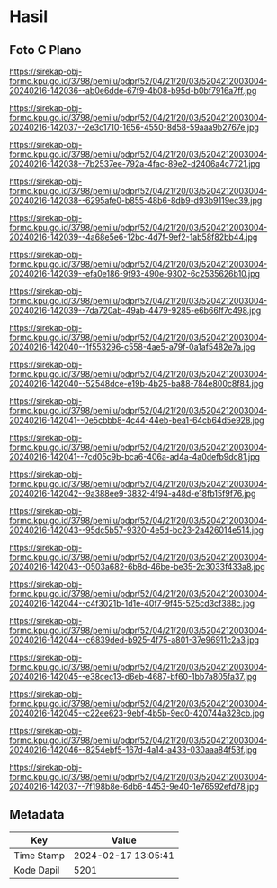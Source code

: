 # Hasil

## Foto C Plano

https://sirekap-obj-formc.kpu.go.id/3798/pemilu/pdpr/52/04/21/20/03/5204212003004-20240216-142036--ab0e6dde-67f9-4b08-b95d-b0bf7916a7ff.jpg

https://sirekap-obj-formc.kpu.go.id/3798/pemilu/pdpr/52/04/21/20/03/5204212003004-20240216-142037--2e3c1710-1656-4550-8d58-59aaa9b2767e.jpg

https://sirekap-obj-formc.kpu.go.id/3798/pemilu/pdpr/52/04/21/20/03/5204212003004-20240216-142038--7b2537ee-792a-4fac-89e2-d2406a4c7721.jpg

https://sirekap-obj-formc.kpu.go.id/3798/pemilu/pdpr/52/04/21/20/03/5204212003004-20240216-142038--6295afe0-b855-48b6-8db9-d93b9119ec39.jpg

https://sirekap-obj-formc.kpu.go.id/3798/pemilu/pdpr/52/04/21/20/03/5204212003004-20240216-142039--4a68e5e6-12bc-4d7f-9ef2-1ab58f82bb44.jpg

https://sirekap-obj-formc.kpu.go.id/3798/pemilu/pdpr/52/04/21/20/03/5204212003004-20240216-142039--efa0e186-9f93-490e-9302-6c2535626b10.jpg

https://sirekap-obj-formc.kpu.go.id/3798/pemilu/pdpr/52/04/21/20/03/5204212003004-20240216-142039--7da720ab-49ab-4479-9285-e6b66ff7c498.jpg

https://sirekap-obj-formc.kpu.go.id/3798/pemilu/pdpr/52/04/21/20/03/5204212003004-20240216-142040--1f553296-c558-4ae5-a79f-0a1af5482e7a.jpg

https://sirekap-obj-formc.kpu.go.id/3798/pemilu/pdpr/52/04/21/20/03/5204212003004-20240216-142040--52548dce-e19b-4b25-ba88-784e800c8f84.jpg

https://sirekap-obj-formc.kpu.go.id/3798/pemilu/pdpr/52/04/21/20/03/5204212003004-20240216-142041--0e5cbbb8-4c44-44eb-bea1-64cb64d5e928.jpg

https://sirekap-obj-formc.kpu.go.id/3798/pemilu/pdpr/52/04/21/20/03/5204212003004-20240216-142041--7cd05c9b-bca6-406a-ad4a-4a0defb9dc81.jpg

https://sirekap-obj-formc.kpu.go.id/3798/pemilu/pdpr/52/04/21/20/03/5204212003004-20240216-142042--9a388ee9-3832-4f94-a48d-e18fb15f9f76.jpg

https://sirekap-obj-formc.kpu.go.id/3798/pemilu/pdpr/52/04/21/20/03/5204212003004-20240216-142043--95dc5b57-9320-4e5d-bc23-2a426014e514.jpg

https://sirekap-obj-formc.kpu.go.id/3798/pemilu/pdpr/52/04/21/20/03/5204212003004-20240216-142043--0503a682-6b8d-46be-be35-2c3033f433a8.jpg

https://sirekap-obj-formc.kpu.go.id/3798/pemilu/pdpr/52/04/21/20/03/5204212003004-20240216-142044--c4f3021b-1d1e-40f7-9f45-525cd3cf388c.jpg

https://sirekap-obj-formc.kpu.go.id/3798/pemilu/pdpr/52/04/21/20/03/5204212003004-20240216-142044--c6839ded-b925-4f75-a801-37e96911c2a3.jpg

https://sirekap-obj-formc.kpu.go.id/3798/pemilu/pdpr/52/04/21/20/03/5204212003004-20240216-142045--e38cec13-d6eb-4687-bf60-1bb7a805fa37.jpg

https://sirekap-obj-formc.kpu.go.id/3798/pemilu/pdpr/52/04/21/20/03/5204212003004-20240216-142045--c22ee623-9ebf-4b5b-9ec0-420744a328cb.jpg

https://sirekap-obj-formc.kpu.go.id/3798/pemilu/pdpr/52/04/21/20/03/5204212003004-20240216-142046--8254ebf5-167d-4a14-a433-030aaa84f53f.jpg

https://sirekap-obj-formc.kpu.go.id/3798/pemilu/pdpr/52/04/21/20/03/5204212003004-20240216-142037--7f198b8e-6db6-4453-9e40-1e76592efd78.jpg


## Metadata

| Key        | Value               |
| ---------- | ------------------- |
| Time Stamp | 2024-02-17 13:05:41 |
| Kode Dapil | 5201                |



